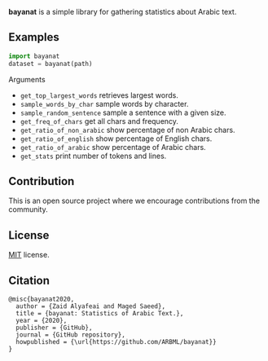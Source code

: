 
**bayanat** is a simple library for gathering statistics about Arabic text.

## Examples

```python
import bayanat
dataset = bayanat(path)
```
Arguments

* `get_top_largest_words` retrieves largest words. 
* `sample_words_by_char` sample words by character. 
* `sample_random_sentence` sample a sentence with a given size. 
* `get_freq_of_chars` get all chars and frequency. 
* `get_ratio_of_non_arabic` show percentage of non Arabic chars. 
* `get_ratio_of_english` show percentage of English chars.
* `get_ratio_of_arabic` show percentage of Arabic chars.  
* `get_stats` print number of tokens and lines.  

## Contribution 
This is an open source project where we encourage contributions from the community. 

## License
[MIT](LICENSE) license. 

## Citation
```
@misc{bayanat2020,
  author = {Zaid Alyafeai and Maged Saeed},
  title = {bayanat: Statistics of Arabic Text.},
  year = {2020},
  publisher = {GitHub},
  journal = {GitHub repository},
  howpublished = {\url{https://github.com/ARBML/bayanat}}
}
```



